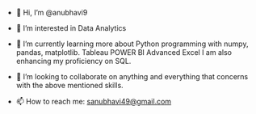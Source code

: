 - 👋 Hi, I’m @anubhavi9

- 👀 I’m interested in Data Analytics

- 🌱 I’m currently learning more about 
      Python programming with numpy, pandas, matplotlib.
      Tableau
      POWER BI
      Advanced Excel
      I am also enhancing my proficiency on SQL.
      
- 💞️ I’m looking to collaborate on anything and everything that concerns with the above mentioned skills.

- 📫 How to reach me: sanubhavi49@gmail.com
